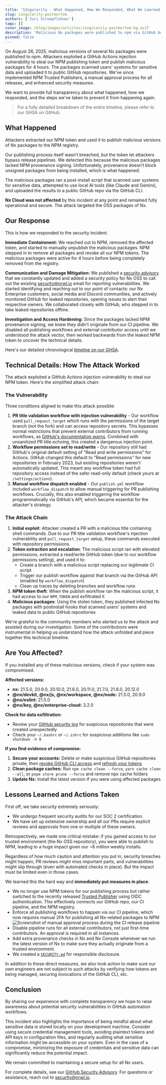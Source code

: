 ```yaml
---
title: 'S1ngularity - What Happened, How We Responded, What We Learned'
slug: s1ngularity-postmortem
authors: ['Juri Strumpflohner']
tags: []
cover_image: /blog/images/articles/s1ngularity-postmortem-bg.avif
description: 'Malicious Nx packages were published to npm via GitHub Actions exploit. Learn what happened and how we enhanced security measures.'
pinned: false
---
```


On August 26, 2025, malicious versions of several Nx packages were published to npm. Attackers exploited a GitHub Actions injection vulnerability to steal our NPM publishing token and publish malicious packages for 4 hours. The packages scanned users' systems for sensitive data and uploaded it to public GitHub repositories. We've since implemented NPM Trusted Publishers, a manual approval process for all releases, and enhanced security measures.

We want to provide full transparency about what happened, how we responded, and the steps we've taken to prevent it from happening again.

> For a fully detailed breakdown of the entire timeline, please refer to our GHSA on GitHub.

## What Happened

Attackers extracted our NPM token and used it to publish malicious versions of Nx packages to the NPM registry.

Our publishing process itself wasn’t breached, but the token let attackers bypass release pipelines. We detected this because the malicious packages lacked NPM provenance signing. Unfortunately, provenance doesn’t block unsigned packages from being installed, which is what happened.

The malicious packages ran a post-install script that scanned user systems for sensitive data, attempted to use local AI tools (like Claude and Gemini), and uploaded the results to a public GitHub repo via the GitHub CLI.

**Nx Cloud was not affected** by this incident at any point and remained fully operational and secure. The attack targeted the OSS packages of Nx.

## Our Response

This is how we responded to the security incident.

**Immediate Containment:** We reached out to NPM, removed the affected token, and started to manually unpublish the malicious packages. NPM stepped in to remove all packages and revoke all our NPM tokens. The malicious packages were active for 4 hours before being completely removed from the registry.

**Communication and Damage Mitigation:** We published a [security advisory](https://github.com/nrwl/nx/security/advisories/GHSA-cxm3-wv7p-598c) that we constantly updated and added a security policy for Nx OSS to call out the existing [security@nrwl.io](mailto:security@nrwl.io) email for reporting vulnerabilities. We started identifying and reaching out to our point of contacts: our Nx Enterprise customers, social media and Discord communities, and actively monitored GitHub for leaked repositories, opening issues to alert their respective owners. We collaborated closely with GitHub, who stepped in to take leaked repositories offline.

**Investigation and Access Hardening:** Since the packages lacked NPM provenance signing, we knew they didn't originate from our CI pipeline. We disabled all publishing workflows and external contributor access until we understood the attack vector, then worked backwards from the leaked NPM token to uncover the technical details.

Here's our detailed chronological [timeline on our GHSA](https://github.com/nrwl/nx/security/advisories/GHSA-cxm3-wv7p-598c).

## Technical Details: How The Attack Worked

The attack exploited a GitHub Actions injection vulnerability to steal our NPM token. Here's the simplified attack chain:

### The Vulnerability

Three conditions aligned to make this attack possible:

1. **PR title validation workflow with injection vulnerability** - Our workflow used `pull_request_target` which runs with the permissions of the target branch (not the fork) and can access repository secrets. This bypasses normal restrictions that prevent external contributors from running workflows, as [GitHub's documentation warns](https://docs.github.com/en/actions/reference/workflows-and-actions/events-that-trigger-workflows#pull_request_target). Combined with unsanitized PR title echoing, this created a dangerous injection point.
2. **Workflow permissions set to read/write** - Our repository still had GitHub's original default setting of "Read and write permissions" for Actions. GitHub changed this default to "Read permissions" for new repositories in February 2023, but existing repositories weren't automatically updated. This meant any workflow token had full repository access instead of the safer read-only default (check yours at `/settings/actions`).
3. **Manual workflow dispatch enabled** - Our `publish.yml` workflow included `workflow_dispatch` to allow manual triggering for PR publishing workflows. Crucially, this also enabled triggering the workflow programmatically via GitHub's API, which became essential for the attacker's strategy.

### The Attack Chain

1. **Initial exploit**: Attacker created a PR with a malicious title containing shell commands. Due to our PR title validation workflow's injection vulnerability and `pull_request_target` setup, these commands executed with repository permissions.
2. **Token extraction and escalation**: The malicious script ran with elevated permissions, extracted a read/write GitHub token (due to our workflow permissions setting), and used it to:
   - Create a branch with a malicious script replacing our legitimate CI script
   - Trigger our publish workflow against that branch via the GitHub API (enabled by `workflow_dispatch`)
   - Clean up traces by deleting branches and workflow runs
3. **NPM token theft**: When the publish workflow ran the malicious script, it had access to our `NPM_TOKEN` and exfiltrated it
4. **Malicious packages**: Using the stolen token, they published infected Nx packages with postinstall hooks that scanned users' systems and leaked data to public GitHub repositories

We're grateful to the community members who alerted us to the attack and assisted during our investigation. Some of the contributions were instrumental in helping us understand how the attack unfolded and piece together this technical timeline.

## Are You Affected?

If you installed any of these malicious versions, check if your system was compromised.

**Affected versions:**

- **nx:** 21.5.0, 20.9.0, 20.10.0, 21.6.0, 20.11.0, 21.7.0, 21.8.0, 20.12.0
- **@nx/devkit, @nx/js, @nx/workspace, @nx/node:** 21.5.0, 20.9.0
- **@nx/eslint:** 21.5.0
- **@nx/key, @nx/enterprise-cloud:** 3.2.0

**Check for data exfiltration:**

- Review your [GitHub security log](https://github.com/settings/security-log?q=action%3Arepo.create) for suspicious repositories that were created unexpectedly
- Check your `~/.bashrc` or `~/.zshrc` for suspicious additions like `sudo shutdown -h 0`

**If you find evidence of compromise:**

1. **Secure your accounts:** Delete or make suspicious GitHub repositories private, then [revoke GitHub CLI access](https://github.com/settings/applications) and [refresh your tokens](https://github.com/settings/tokens)
2. **Clean package caches:** Run `npm cache clean --force`, `yarn cache clean --all`, or `pnpm store prune --force` and remove npx cache folders
3. **Update Nx:** Install the latest version if you were using affected packages

## Lessons Learned and Actions Taken

First off, we take security extremely seriously:

- We undergo frequent security audits for our SOC 2 certification.
- We have set up extensive ownership and all our PRs require explicit reviews and approvals from one or multiple of these owners.

Retrospectively, we made one critical mistake: if you gained access to our trusted environment (the Nx OSS repository), you were able to publish to NPM, leading to a huge impact given our ~6 million weekly installs.

Regardless of how much caution and attention you put in, security breaches might happen, PR reviews might miss important parts, and vulnerabilities might slip through (even with automated checks in place). But the impact must be limited even in those cases.

We learned this the hard way and **immediately put measures in place**:

- We no longer use NPM tokens for our publishing process but rather switched to the recently released [Trusted Publisher](https://docs.npmjs.com/trusted-publishers/) using OIDC authentication. This effectively connects our GitHub repo, our CI pipeline, and the NPM registry.
- Enforce all publishing workflows to happen via our CI pipeline, which now requires manual 2FA for publishing all Nx-related packages to NPM
  ![Screenshot of manual approval process during the CI release pipeline](/blog/images/articles/nx-publish-approval.avif)
- Disable pipeline runs for all external contributors, not just first-time contributors. An approval is required in all instances.
- Add extra provenance checks in Nx and Nx Console whenever we run the latest version of Nx to make sure they actually originate from a trusted environment.
- We created a [`SECURITY.md`](https://github.com/nrwl/nx/blob/master/SECURITY.md) for responsible disclosure.

In addition to these direct measures, we also took action to make sure our own engineers are not subject to such attacks by verifying how tokens are being managed, securing invocations of the GitHub CLI, etc.

## Conclusion

By sharing our experience with complete transparency we hope to raise awareness about potential security vulnerabilities in GitHub automation workflows.

This incident also highlights the importance of being mindful about what sensitive data is stored locally on your development machine. Consider using secure credential management tools, avoiding plaintext tokens and API keys in configuration files, and regularly auditing what sensitive information might be accessible on your system. Even in the case of a compromise, minimizing the exposure of credentials and sensitive data can significantly reduce the potential impact.

We remain committed to maintaining a secure setup for all Nx users.

For complete details, see our [GitHub Security Advisory](https://github.com/nrwl/nx/security/advisories/GHSA-cxm3-wv7p-598c). For questions or assistance, reach out to [security@nrwl.io](mailto:security@nrwl.io).
